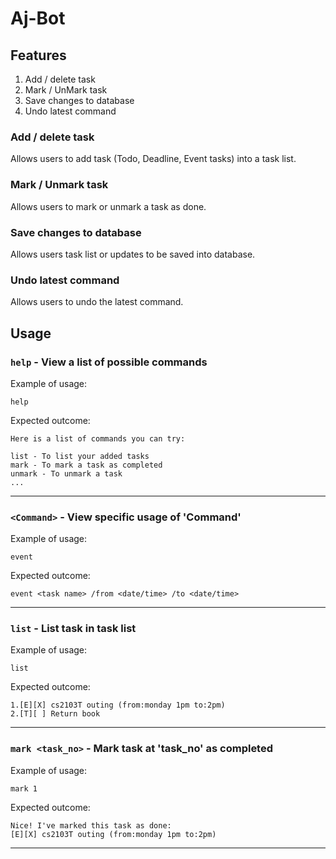 # Aj-Bot

## Features 
1.  Add / delete task
2. Mark / UnMark task
3. Save changes to database 
4. Undo latest command


### Add / delete task

Allows users to add task (Todo, Deadline, Event tasks) into a task list.

### Mark / Unmark task

Allows users to mark or unmark a task as done.

### Save changes to database

Allows users task list or updates to be saved into database.

### Undo latest command

Allows users to undo the latest command.

## Usage


### `help` - View a list of possible commands

Example of usage:

`help`

Expected outcome:

```
Here is a list of commands you can try: 

list - To list your added tasks
mark - To mark a task as completed
unmark - To unmark a task
...
```

---

### `<Command>` - View specific usage of 'Command'

Example of usage:

`event`

Expected outcome:

```
event <task name> /from <date/time> /to <date/time>
```

---

### `list` - List task in task list

Example of usage:

`list`

Expected outcome:

```
1.[E][X] cs2103T outing (from:monday 1pm to:2pm)
2.[T][ ] Return book
```

---

### `mark <task_no>` - Mark task at 'task_no' as completed

Example of usage:

`mark 1`

Expected outcome:

```
Nice! I've marked this task as done:
[E][X] cs2103T outing (from:monday 1pm to:2pm)
```
---
